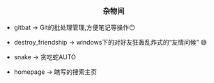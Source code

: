 ### <div align=center>杂物间</div>

* gitbat  -> Git的批处理管理,方便笔记等操作😶

* destroy_friendship -> windows下的对好友狂轰乱炸式的“友情问候”  😅

* snake -> 贪吃蛇AUTO

* homepage -> 瞎写的搜索主页

